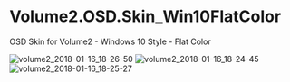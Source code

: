 # Volume2.OSD.Skin_Win10FlatColor
OSD Skin for Volume2  - Windows 10 Style - Flat Color


![volume2_2018-01-16_18-26-50](https://user-images.githubusercontent.com/6510026/35022590-840758c4-faeb-11e7-8895-e77084e892c4.png)
![volume2_2018-01-16_18-24-45](https://user-images.githubusercontent.com/6510026/35022591-84457618-faeb-11e7-9bed-c747b7692386.png)
![volume2_2018-01-16_18-25-27](https://user-images.githubusercontent.com/6510026/35022592-84610ec8-faeb-11e7-8761-ebfb5e55aa96.png)
